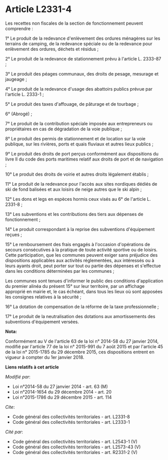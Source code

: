 # Article L2331-4

Les recettes non fiscales de la section de fonctionnement peuvent comprendre : 

1° Le produit de la redevance d'enlèvement des ordures ménagères sur les terrains de camping, de la redevance spéciale ou de
la redevance pour enlèvement des ordures, déchets et résidus ; 

2° Le produit de la redevance de stationnement prévu à l'article L. 2333-87 ; 

3° Le produit des péages communaux, des droits de pesage, mesurage et jaugeage ; 

4° Le produit de la redevance d'usage des abattoirs publics prévue par l'article L. 2333-1 ; 

5° Le produit des taxes d'affouage, de pâturage et de tourbage ; 

6° (Abrogé) ; 

7° Le produit de la contribution spéciale imposée aux entrepreneurs ou propriétaires en cas de dégradation de la voie
publique ; 

8° Le produit des permis de stationnement et de location sur la voie publique, sur les rivières, ports et quais fluviaux et
autres lieux publics ; 

9° Le produit des droits de port perçus conformément aux dispositions du livre II du code des ports maritimes relatif aux
droits de port et de navigation ; 

10° Le produit des droits de voirie et autres droits légalement établis ; 

11° Le produit de la redevance pour l'accès aux sites nordiques dédiés de ski de fond balisées et aux loisirs de neige autres
que le ski alpin ; 

12° Les dons et legs en espèces hormis ceux visés au 6° de l'article L. 2331-8 ; 

13° Les subventions et les contributions des tiers aux dépenses de fonctionnement ; 

14° Le produit correspondant à la reprise des subventions d'équipement reçues ; 

15° Le remboursement des frais engagés à l'occasion d'opérations de secours consécutives à la pratique de toute activité
sportive ou de loisirs. Cette participation, que les communes peuvent exiger sans préjudice des dispositions applicables aux
activités réglementées, aux intéressés ou à leurs ayants droit, peut porter sur tout ou partie des dépenses et s'effectue
dans les conditions déterminées par les communes ; 

Les communes sont tenues d'informer le public des conditions d'application du premier alinéa du présent 15° sur leur
territoire, par un affichage approprié en mairie et, le cas échéant, dans tous les lieux où sont apposées les consignes
relatives à la sécurité ; 

16° La dotation de compensation de la réforme de la taxe professionnelle ;

17° Le produit de la neutralisation des dotations aux amortissements des subventions d'équipement versées.

**Nota:**

Conformément au V de l'article 63 de la loi n° 2014-58 du 27 janvier 2014, modifié par l'article 77 de la loi n° 2015-991 du
7 août 2015 et par l'article 45 de la loi n° 2015-1785 du 29 décembre 2015, ces dispositions entrent en vigueur à compter du
1er janvier 2018.

**Liens relatifs à cet article**

_Modifié par_:

  - Loi n°2014-58 du 27 janvier 2014 - art. 63 (M)
  - Loi n°2014-1654 du 29 décembre 2014 - art. 20
  - Loi n°2015-1786 du 29 décembre 2015 - art. 114

_Cite_:

  - Code général des collectivités territoriales - art. L2331-8
  - Code général des collectivités territoriales - art. L2333-1

_Cité par_:

  - Code général des collectivités territoriales - art. L2543-1 (V)
  - Code général des collectivités territoriales - art. L2573-43 (V)
  - Code général des collectivités territoriales - art. R2331-2 (V)
